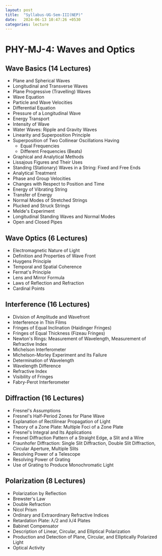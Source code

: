 ```yaml
---
layout: post
title:  "Syllabus-UG-Sem-III(NEP)"
date:   2024-06-13 10:47:26 +0530
categories: lecture
---
```


# PHY-MJ-4: Waves and Optics

## Wave Basics (14 Lectures)

- Plane and Spherical Waves
- Longitudinal and Transverse Waves
- Plane Progressive (Travelling) Waves
- Wave Equation
- Particle and Wave Velocities
- Differential Equation
- Pressure of a Longitudinal Wave
- Energy Transport
- Intensity of Wave
- Water Waves: Ripple and Gravity Waves
- Linearity and Superposition Principle
- Superposition of Two Collinear Oscillations Having
  - Equal Frequencies
  - Different Frequencies (Beats)
- Graphical and Analytical Methods
- Lissajous Figures and Their Uses
- Standing (Stationary) Waves in a String: Fixed and Free Ends
- Analytical Treatment
- Phase and Group Velocities
- Changes with Respect to Position and Time
- Energy of Vibrating String
- Transfer of Energy
- Normal Modes of Stretched Strings
- Plucked and Struck Strings
- Melde's Experiment
- Longitudinal Standing Waves and Normal Modes
- Open and Closed Pipes

## Wave Optics (6 Lectures)

- Electromagnetic Nature of Light
- Definition and Properties of Wave Front
- Huygens Principle
- Temporal and Spatial Coherence
- Fermat's Principle
- Lens and Mirror Formula
- Laws of Reflection and Refraction
- Cardinal Points

## Interference (16 Lectures)

- Division of Amplitude and Wavefront
- Interference in Thin Films
- Fringes of Equal Inclination (Haidinger Fringes)
- Fringes of Equal Thickness (Fizeau Fringes)
- Newton's Rings: Measurement of Wavelength, Measurement of Refractive Index
- Michelson Interferometer
- Michelson-Morley Experiment and Its Failure
- Determination of Wavelength
- Wavelength Difference
- Refractive Index
- Visibility of Fringes
- Fabry-Perot Interferometer

## Diffraction (16 Lectures)

- Fresnel's Assumptions
- Fresnel's Half-Period Zones for Plane Wave
- Explanation of Rectilinear Propagation of Light
- Theory of a Zone Plate: Multiple Foci of a Zone Plate
- Fresnel's Integral and Its Applications
- Fresnel Diffraction Pattern of a Straight Edge, a Slit and a Wire
- Fraunhofer Diffraction: Single Slit Diffraction, Double Slit Diffraction, Circular Aperture, Multiple Slits
- Resolving Power of a Telescope
- Resolving Power of Grating
- Use of Grating to Produce Monochromatic Light

## Polarization (8 Lectures)

- Polarization by Reflection
- Brewster's Law
- Double Refraction
- Nicol Prism
- Ordinary and Extraordinary Refractive Indices
- Retardation Plate: λ/2 and λ/4 Plates
- Babinet Compensator
- Description of Linear, Circular, and Elliptical Polarization
- Production and Detection of Plane, Circular, and Elliptically Polarized Light
- Optical Activity